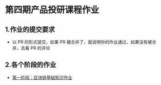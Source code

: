 # 第四期产品投研课程作业


## 1.作业的提交要求

- 以 PR 的形式提交，如果 PR 被合并了，就说明你的作业通过，如果没有被合并，去看 PR 的评论

## 2.各个阶段的作业

- [第一阶段：区块链基础知识作业](https://github.com/the-web3-product/s4-homework/tree/main/stage-1)

